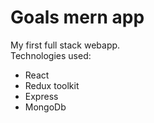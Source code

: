 # Goals mern app

My first full stack webapp.  
Technologies used:
- React 
- Redux toolkit 
- Express 
- MongoDb 
